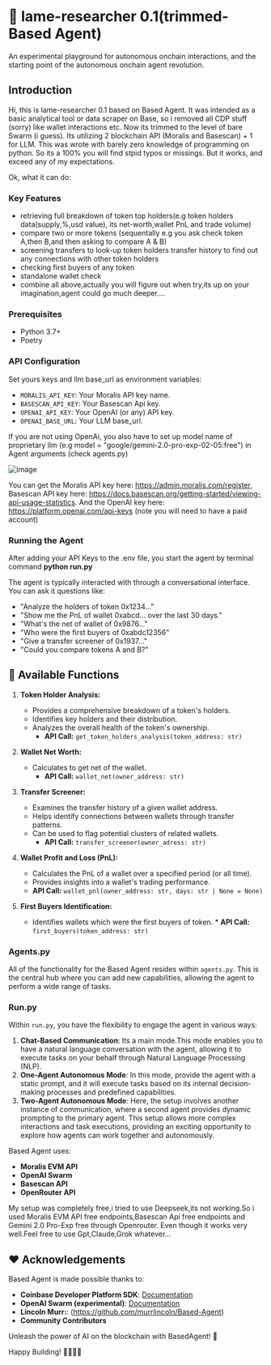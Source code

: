 # 🔵 lame-researcher 0.1(trimmed-Based Agent)

An experimental playground for autonomous onchain interactions, and the starting point of the autonomous onchain agent revolution. 

## Introduction

Hi, this is lame-researcher 0.1 based on Based Agent. It was intended as a basic analytical tool or data scraper on Base, so i removed all CDP stuff (sorry) like wallet interactions etc. Now its trimmed to the level of bare Swarm (i guess). Its utilizing 2 blockchain API (Moralis and Basescan) + 1 for LLM. This was wrote with barely zero knowledge of programming on python. So its a 100% you will find stpid typos or missings. But it works, and exceed any of my expectations.

Ok, what it can do:

### Key Features

- retrieving full breakdown of token top holders(e.g token holders data(supply,%,usd value),
    its net-worth,wallet PnL and trade volume)
- compare two or more tokens (sequentally e.g you ask check token A,then B,and then asking to compare A & B)   
- screening transfers to look-up token holders transfer history to find out any
    connections with other token holders
- checking first buyers of any token  
- standalone wallet check
- combine all above,actually you will figure out when try,its up on your imagination,agent could go much deeper....

### Prerequisites
- Python 3.7+
- Poetry

### API Configuration

Set yours keys and llm base_url as environment variables: 

- `MORALIS_API_KEY`: Your Moralis API key name.
- `BASESCAN_API_KEY`: Your Basescan Api key.
- `OPENAI_API_KEY`: Your OpenAI (or any) API key.
- `OPENAI_BASE_URL`: Your LLM base_url.

If you are not using OpenAi, you also have to set up model name of proprietary llm (e.g model = "google/gemini-2.0-pro-exp-02-05:free") in Agent arguments
(check agents.py)

![image](https://github.com/user-attachments/assets/1e08c265-c0dd-4149-87ef-bc0ba8c1acff)

You can get the Moralis API key here: https://admin.moralis.com/register, Basescan API key here: https://docs.basescan.org/getting-started/viewing-api-usage-statistics. And the OpenAI key here: https://platform.openai.com/api-keys (note you will need to have a paid account)

### Running the Agent

After adding your API Keys to the .env file, you start the agent by terminal command **python run.py**

The agent is typically interacted with through a conversational interface.  You can ask it questions like:

*   "Analyze the holders of token 0x1234..."
*   "Show me the PnL of wallet 0xabcd... over the last 30 days."
*   "What's the net of wallet of 0x9876..."
*    "Who were the first buyers of 0xabdc12356"
*   "Give a transfer screener of 0x1937..."
*   "Could you compare tokens A and B?"

## 🔧 Available Functions

1.  **Token Holder Analysis:**
    *   Provides a comprehensive breakdown of a token's holders.
    *   Identifies key holders and their distribution.
    *   Analyzes the overall health of the token's ownership.
        *   **API Call:** `get_token_holders_analysis(token_address: str)`

2.  **Wallet Net Worth:**
    *   Calculates to get net of the wallet.
        *   **API Call:** `wallet_net(owner_address: str)`

3.  **Transfer Screener:**
    *   Examines the transfer history of a given wallet address.
    *   Helps identify connections between wallets through transfer patterns.
    *   Can be used to flag potential clusters of related wallets.
        *   **API Call:** `transfer_screener(owner_adress: str)`

4.  **Wallet Profit and Loss (PnL):**
    *   Calculates the PnL of a wallet over a specified period (or all time).
    *   Provides insights into a wallet's trading performance.
      *   **API Call:** `wallet_pnl(owner_address: str, days: str | None = None)`

5.  **First Buyers Identification:**
     *   Identifies wallets which were the first buyers of token.
        *   **API Call:** `first_buyers(token_address: str)`


### Agents.py
All of the functionality for the Based Agent resides within `agents.py`. This is the central hub where you can add new capabilities, allowing the agent to perform a wide range of tasks. 
 
### Run.py

Within `run.py`, you have the flexibility to engage the agent in various ways:
1. **Chat-Based Communication**:  Its a main mode.This mode enables you to have a natural language conversation with the agent, allowing it to execute tasks on your behalf through Natural Language Processing (NLP).
2. **One-Agent Autonomous Mode**: In this mode, provide the agent with a static prompt, and it will execute tasks based on its internal decision-making processes and predefined capabilities.
3. **Two-Agent Autonomous Mode**: Here, the setup involves another instance of communication, where a second agent provides dynamic prompting to the primary agent. This setup allows more complex interactions and task executions, providing an exciting opportunity to explore how agents can work together and autonomously.

Based Agent uses:

- **Moralis EVM API**
- **OpenAI Swarm**
- **Basescan API**
- **OpenRouter API**

My setup was completely free,i tried to use Deepseek,its not working.So i used Moralis EVM API free endpoints,Basescan Api free endpoints 
and Gemini 2.0 Pro-Exp free through Openrouter. Even though it works very well.Feel free to use Gpt,Claude,Grok whatever... 

## ❤️ Acknowledgements

Based Agent is made possible thanks to:

- **Coinbase Developer Platform SDK**: [Documentation](https://docs.cdp.coinbase.com/cdp-apis/docs/welcome)
- **OpenAI Swarm (experimental)**: [Documentation](https://github.com/openai/swarm)
- **Lincoln Murr:**: (https://github.com/murrlincoln/Based-Agent)
- **Community Contributors**

Unleash the power of AI on the blockchain with BasedAgent! 🚀

Happy Building! 👩‍💻👨‍💻
